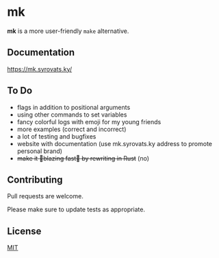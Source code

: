 # mk

**mk** is a more user-friendly `make` alternative.


## Documentation

https://mk.syrovats.ky/


## To Do

* flags in addition to positional arguments
* using other commands to set variables
* fancy colorful logs with emoji for my young friends
* more examples (correct and incorrect)
* a lot of testing and bugfixes
* website with documentation (use mk.syrovats.ky address to promote personal brand)
* ~~make it :rocket:blazing fast:rocket: by rewriting in Rust~~ (no)


## Contributing

Pull requests are welcome.

Please make sure to update tests as appropriate.

## License
[MIT](https://choosealicense.com/licenses/mit/)
